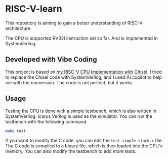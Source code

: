 # RISC-V-learn

This repository is aiming to gain a better understanding of RISC-V architecture.

The CPU is supported RV32I instruction set so far. And is implemented in SystemVerilog.

## Developed with Vibe Coding

This project is based on [my RISC-V CPU implementation with Chisel](https://github.com/WhatACotton/chisel-riscv). I tried to replace the Chisel code with SystemVerilog, and I used AI copilot to help me with the conversion. The code is not perfect, but it works.

## Usage

Testing the CPU is done with a simple testbench, which is also written in SystemVerilog. Icarus Verilog is used as the simulator. You can run the testbench with the following command:

```bash
make test
```

If you want to modify the C code, you can edit the `test_simple_stack.c` file. The C code is compiled to a binary file, which is then loaded into the CPU's memory. You can also modify the testbench to add more tests.
